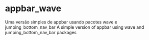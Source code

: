 # appbar_wave

Uma versão simples de appbar usando pacotes wave e jumping_bottom_nav_bar
A simple version of appbar using wave and jumping_bottom_nav_bar packages
